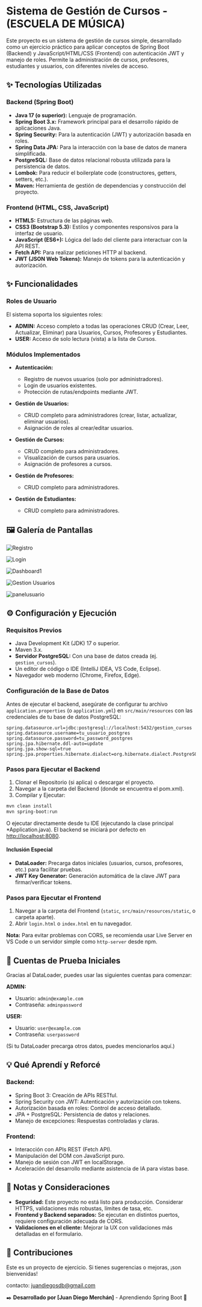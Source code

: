 # Sistema de Gestión de Cursos - (ESCUELA DE MÚSICA)

Este proyecto es un sistema de gestión de cursos simple, desarrollado como un ejercicio práctico para aplicar conceptos de Spring Boot (Backend) y JavaScript/HTML/CSS (Frontend) con autenticación JWT y manejo de roles. Permite la administración de cursos, profesores, estudiantes y usuarios, con diferentes niveles de acceso.

## ✨ Tecnologías Utilizadas

### Backend (Spring Boot)

* **Java 17 (o superior):** Lenguaje de programación.
* **Spring Boot 3.x:** Framework principal para el desarrollo rápido de aplicaciones Java.
* **Spring Security:** Para la autenticación (JWT) y autorización basada en roles.
* **Spring Data JPA:** Para la interacción con la base de datos de manera simplificada.
* **PostgreSQL:** Base de datos relacional robusta utilizada para la persistencia de datos.
* **Lombok:** Para reducir el boilerplate code (constructores, getters, setters, etc.).
* **Maven:** Herramienta de gestión de dependencias y construcción del proyecto.

### Frontend (HTML, CSS, JavaScript)

* **HTML5:** Estructura de las páginas web.
* **CSS3 (Bootstrap 5.3):** Estilos y componentes responsivos para la interfaz de usuario.
* **JavaScript (ES6+):** Lógica del lado del cliente para interactuar con la API REST.
* **Fetch API:** Para realizar peticiones HTTP al backend.
* **JWT (JSON Web Tokens):** Manejo de tokens para la autenticación y autorización.

## ✨ Funcionalidades

### Roles de Usuario

El sistema soporta los siguientes roles:

* **ADMIN:** Acceso completo a todas las operaciones CRUD (Crear, Leer, Actualizar, Eliminar) para Usuarios, Cursos, Profesores y Estudiantes.
* **USER:** Acceso de solo lectura (vista) a la lista de Cursos.

### Módulos Implementados

* **Autenticación:**

    * Registro de nuevos usuarios (solo por administradores).
    * Login de usuarios existentes.
    * Protección de rutas/endpoints mediante JWT.
* **Gestión de Usuarios:**

    * CRUD completo para administradores (crear, listar, actualizar, eliminar usuarios).
    * Asignación de roles al crear/editar usuarios.
* **Gestión de Cursos:**

    * CRUD completo para administradores.
    * Visualización de cursos para usuarios.
    * Asignación de profesores a cursos.
* **Gestión de Profesores:**

    * CRUD completo para administradores.
* **Gestión de Estudiantes:**

    * CRUD completo para administradores.

## 🖼️ Galería de Pantallas

![Registro](imagenes/registro.png)

![Login](imagenes/login.png)  

![Dashboard1](imagenes/dashboardadmin.png)

![Gestion Usuarios](imagenes/gestionusuarios.png)

![panelusuario](imagenes/dashboardusuario.png)




## ⚙️ Configuración y Ejecución

### Requisitos Previos

* Java Development Kit (JDK) 17 o superior.
* Maven 3.x.
* **Servidor PostgreSQL:** Con una base de datos creada (ej. `gestion_cursos`).
* Un editor de código o IDE (IntelliJ IDEA, VS Code, Eclipse).
* Navegador web moderno (Chrome, Firefox, Edge).

### Configuración de la Base de Datos

Antes de ejecutar el backend, asegúrate de configurar tu archivo `application.properties` (o `application.yml`) en `src/main/resources` con las credenciales de tu base de datos PostgreSQL:

```properties
spring.datasource.url=jdbc:postgresql://localhost:5432/gestion_cursos
spring.datasource.username=tu_usuario_postgres
spring.datasource.password=tu_password_postgres
spring.jpa.hibernate.ddl-auto=update
spring.jpa.show-sql=true
spring.jpa.properties.hibernate.dialect=org.hibernate.dialect.PostgreSQLDialect
```

### Pasos para Ejecutar el Backend

1. Clonar el Repositorio (si aplica) o descargar el proyecto.
2. Navegar a la carpeta del Backend (donde se encuentra el pom.xml).
3. Compilar y Ejecutar:

```bash
mvn clean install
mvn spring-boot:run
```

O ejecutar directamente desde tu IDE (ejecutando la clase principal \*Application.java). El backend se iniciará por defecto en [http://localhost:8080](http://localhost:8080).

#### Inclusión Especial

* **DataLoader:** Precarga datos iniciales (usuarios, cursos, profesores, etc.) para facilitar pruebas.
* **JWT Key Generator:** Generación automática de la clave JWT para firmar/verificar tokens.

### Pasos para Ejecutar el Frontend

1. Navegar a la carpeta del Frontend (`static`, `src/main/resources/static`, o carpeta aparte).
2. Abrir `login.html` o `index.html` en tu navegador.

**Nota:** Para evitar problemas con CORS, se recomienda usar Live Server en VS Code o un servidor simple como `http-server` desde npm.

## 🔑 Cuentas de Prueba Iniciales

Gracias al DataLoader, puedes usar las siguientes cuentas para comenzar:

**ADMIN:**

* Usuario: `admin@example.com`
* Contraseña: `adminpassword`

**USER:**

* Usuario: `user@example.com`
* Contraseña: `userpassword`

(Si tu DataLoader precarga otros datos, puedes mencionarlos aquí.)

## 💡 Qué Aprendí y Reforcé

### Backend:

* Spring Boot 3: Creación de APIs RESTful.
* Spring Security con JWT: Autenticación y autorización con tokens.
* Autorización basada en roles: Control de acceso detallado.
* JPA + PostgreSQL: Persistencia de datos y relaciones.
* Manejo de excepciones: Respuestas controladas y claras.

### Frontend:

* Interacción con APIs REST (Fetch API).
* Manipulación del DOM con JavaScript puro.
* Manejo de sesión con JWT en localStorage.
* Aceleración del desarrollo mediante asistencia de IA para vistas base.

## 🚧 Notas y Consideraciones

* **Seguridad:** Este proyecto no está listo para producción. Considerar HTTPS, validaciones más robustas, límites de tasa, etc.
* **Frontend y Backend separados:** Se ejecutan en distintos puertos, requiere configuración adecuada de CORS.
* **Validaciones en el cliente:** Mejorar la UX con validaciones más detalladas en el formulario.

## 🤝 Contribuciones

Este es un proyecto de ejercicio. Si tienes sugerencias o mejoras, ¡son bienvenidas!

contacto: juandiegosdb@gmail.com

✒️ **Desarrollado por [Juan Diego Merchán]** - Aprendiendo Spring Boot 🚀
